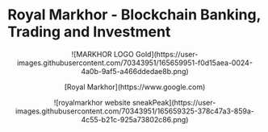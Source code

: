 # Royal Markhor - Blockchain Banking, Trading and Investment
<p align="center">
  ![MARKHOR LOGO Gold](https://user-images.githubusercontent.com/70343951/165659951-f0d15aea-0024-4a0b-9af5-a466ddedae8b.png)
</p>
<p align="center">
  [Royal Markhor](https://www.google.com)
</p>
<p align="center">
  ![royalmarkhor website sneakPeak](https://user-images.githubusercontent.com/70343951/165659325-378c47a3-859a-4c55-b21c-925a73802c86.png)
</p>
